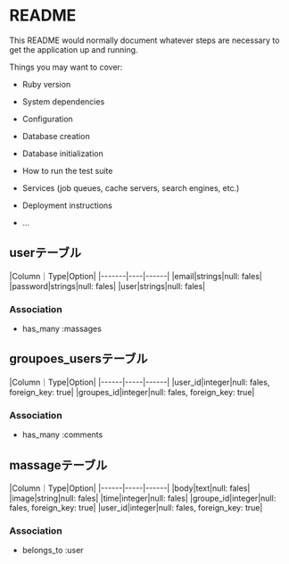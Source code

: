 # README

This README would normally document whatever steps are necessary to get the
application up and running.

Things you may want to cover:

* Ruby version

* System dependencies

* Configuration

* Database creation

* Database initialization

* How to run the test suite

* Services (job queues, cache servers, search engines, etc.)

* Deployment instructions

* ...

## userテーブル
|Column｜Type|Option|
|-------|----|------|
|email|strings|null: fales|
|password|strings|null: fales|
|user|strings|null: fales|
### Association
- has_many :massages

## groupoes_usersテーブル
|Column｜Type|Option|
|------|-----|------|
|user_id|integer|null: fales, foreign_key: true|
|groupes_id|integer|null: fales, foreign_key: true|
### Association
- has_many :comments

## massageテーブル
|Column｜Type|Option|
|------|-----|------|
|body|text|null: fales|
|image|string|null: fales|
|time|integer|null: fales|
|groupe_id|integer|null: fales, foreign_key: true|
|user_id|integer|null: fales, foreign_key: true|
### Association
- belongs_to :user